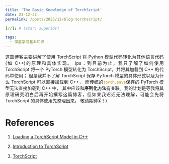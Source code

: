 ```yaml
---
title: 'The Basic Knowledge of TorchScript'
date: 23-12-22
permalink: /posts/2023/12/blog-torchscript/

[//]: # (star: superior)

tags:
  - 深度学习基本知识
---
```


<p style="text-align:justify; text-justify:inter-ideograph;">这篇博客主要讲解了使用 TorchScript 将 Python 模型代码转化为其他语言代码(如 C++)的原理和具体实现。
(ps：到目前为止，我只了解了如何使用 TorchScript 将一个 PyTorch 模型转化为 TorchScript，并将其加载到 C++ 的代码中使用；
但是我并不了解 TorchScript 保存 PyTorch 模型的具体形式以及为什么 TorchScript 可以直接加载到 C++，
而传统的<code style="color: #B58900">torch.save</code>保存的 PyTorch 模型无法直接加载到 C++ 中，
其中应该和<b>序列化方法</b>有关联。我的计划是等我将其原理研究明白后再开始撰写这篇博客，但如果我迟迟无法理解，可能会先将 TorchScript 的具体使用先整理出来。
敬请期待⏳！)</p>

References
===

1. [Loading a TorchScript Model in C++](https://pytorch.org/tutorials/advanced/cpp_export.html)

2. [Introduction to TorchScript](https://pytorch.org/tutorials/beginner/Intro_to_TorchScript_tutorial.html)

3. [TorchScript](https://pytorch.org/docs/stable/jit.html)